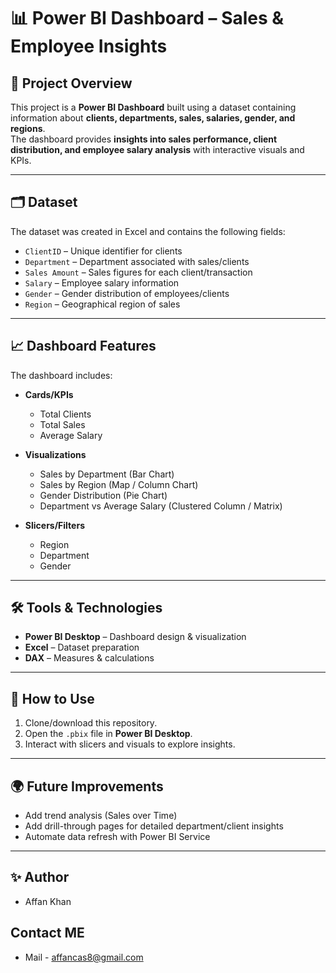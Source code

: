 # 📊 Power BI Dashboard – Sales & Employee Insights

## 📌 Project Overview
This project is a **Power BI Dashboard** built using a dataset containing information about **clients, departments, sales, salaries, gender, and regions**.  
The dashboard provides **insights into sales performance, client distribution, and employee salary analysis** with interactive visuals and KPIs.  

---

## 🗂 Dataset
The dataset was created in Excel and contains the following fields:
- `ClientID` – Unique identifier for clients  
- `Department` – Department associated with sales/clients  
- `Sales Amount` – Sales figures for each client/transaction  
- `Salary` – Employee salary information  
- `Gender` – Gender distribution of employees/clients  
- `Region` – Geographical region of sales  

---

## 📈 Dashboard Features
The dashboard includes:
- **Cards/KPIs**  
  - Total Clients  
  - Total Sales  
  - Average Salary  

- **Visualizations**  
  - Sales by Department (Bar Chart)  
  - Sales by Region (Map / Column Chart)  
  - Gender Distribution (Pie Chart)  
  - Department vs Average Salary (Clustered Column / Matrix)  

- **Slicers/Filters**  
  - Region  
  - Department  
  - Gender  

---

## 🛠 Tools & Technologies
- **Power BI Desktop** – Dashboard design & visualization  
- **Excel** – Dataset preparation  
- **DAX** – Measures & calculations  

---

## 🚀 How to Use
1. Clone/download this repository.  
2. Open the `.pbix` file in **Power BI Desktop**.  
3. Interact with slicers and visuals to explore insights.  

---

## 🌍 Future Improvements
- Add trend analysis (Sales over Time)  
- Add drill-through pages for detailed department/client insights  
- Automate data refresh with Power BI Service  

---

## ✨ Author
- Affan Khan

## Contact ME
- Mail - affancas8@gmail.com
